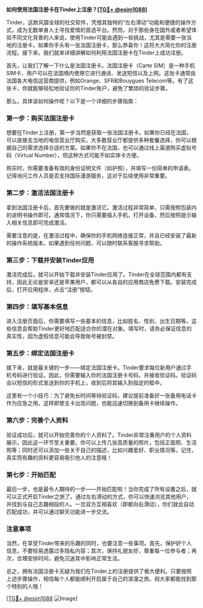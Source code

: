 **如何使用法国注册卡在Tinder上注册？[[TG💪+ @esim1088](https://t.me/s/esim1088)]**

Tinder，这款风靡全球的社交软件，凭借其独特的“左右滑动”功能和便捷的操作方式，成为无数单身人士寻找爱情的首选平台。然而，对于那些身在国外或者希望体验不同文化背景的人来说，使用Tinder可能会遇到一些挑战，尤其是需要一张当地的注册卡。如果你手头有一张法国注册卡，那么恭喜你！这将大大简化你的注册流程。接下来，我们就来详细讲解如何利用法国注册卡在Tinder上成功注册。

首先，让我们了解一下什么是法国注册卡。法国注册卡（Carte SIM）是一种手机SIM卡，用户可以在法国境内使用它进行通话、发送短信以及上网。这张卡通常由法国各大电信运营商提供，例如Orange、SFR和Bouygues Telecom等。有了这张卡，你就能够轻松地验证你的Tinder账户，避免了繁琐的验证步骤。

那么，具体该如何操作呢？以下是一个详细的步骤指南：

### 第一步：购买法国注册卡

想要在Tinder上注册，第一步当然是获取一张法国注册卡。如果你已经在法国，可以直接去当地的电信营业厅购买。大多数营业厅都提供多种套餐选择，你可以根据自己的需求选择合适的方案。如果你不在法国，也可以通过线上渠道购买虚拟号码（Virtual Number），但这种方式可能不如实体卡方便。

购买时，你需要准备有效的身份证明文件（如护照），并填写一份简单的申请表。记得询问工作人员是否支持国际漫游服务，这对于后续使用非常重要。

### 第二步：激活法国注册卡

拿到法国注册卡后，首先要做的就是激活它。激活过程非常简单，只需按照包装内的说明书操作即可。通常情况下，你只需要插入手机，打开设备，然后按照提示输入相关信息即可完成激活。

需要注意的是，在激活过程中，确保你的手机网络连接正常，并且已经安装了最新的操作系统版本。如果遇到任何问题，可以随时联系客服寻求帮助。

### 第三步：下载并安装Tinder应用

激活完成后，就可以开始下载并安装Tinder应用了。Tinder在全球范围内都有支持，因此无论是安卓还是苹果用户，都可以从各自的应用商店免费下载。安装完成后，打开应用程序，点击“注册”按钮。

### 第四步：填写基本信息

进入注册页面后，你需要填写一些基本的信息，比如姓名、性别、出生日期等。这些信息会帮助Tinder更好地匹配适合你的潜在对象。填写时，请务必保证信息的真实性，因为虚假信息可能会导致账号被封禁。

### 第五步：绑定法国注册卡

接下来，就是最关键的一步——绑定法国注册卡。Tinder要求每位新用户通过手机号码进行验证。因此，你需要输入你的法国注册卡号码，并接收验证码。验证码会以短信的形式发送到你的手机上，收到后将其输入到指定的框中。

这里有一个小技巧：为了避免长时间等待验证码，建议提前准备好一张备用电话卡作为应急之用。这样即使主卡出现问题，也能迅速切换到备用卡继续操作。

### 第六步：完善个人资料

验证成功后，就可以开始完善你的个人资料了。Tinder非常注重用户的个人资料展示，因此这一环节至关重要。你可以上传几张高质量的照片，包括正面照、生活照等；同时还可以添加一些关于自己的描述，比如兴趣爱好、职业情况等。记住，真实而有趣的资料更容易吸引他人的注意哦！

### 第七步：开始匹配

最后一步，也是最令人期待的一步——开始匹配啦！当你完成了所有设置之后，就可以正式开启Tinder之旅了。通过左右滑动的方式，你可以快速浏览其他用户，并找到与自己志趣相投的人。一旦双方互相喜欢（即都向右滑动），你们就会自动匹配成功，并可以通过聊天功能进一步交流。

### 注意事项

当然，在享受Tinder带来的乐趣的同时，也要注意一些事项。首先，保护好个人信息，不要轻易透露过多隐私内容；其次，保持礼貌友好，尊重每一位参与者；再次，合理安排时间，避免沉迷其中影响正常生活。

总之，拥有法国注册卡无疑为我们在Tinder上的注册提供了极大便利。只要按照上述步骤操作，相信每个人都能顺利开启属于自己的浪漫之旅。祝大家都能找到那个特别的人哦！

[[TG💪+ @esim1088](https://t.me/s/esim1088) ![Image](https://i.postimg.cc/4NQfJmqS/Snipaste-2025-05-13-00-14-12.png)]
